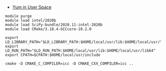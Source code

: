 
+ [Yum in User Space](https://stackoverflow.com/questions/36651091/how-to-install-packages-in-linux-centos-without-root-user-with-automatic-depen)

```
module purge
module load intel/2020b
module load SciPy-bundle/2020.11-intel-2020b
module load CMake/3.18.4-GCCcore-10.2.0
```

```
export LD_LIBRARY_PATH="$LD_LIBRARY_PATH:$HOME/local/usr/lib:$HOME/local/usr/lib64"
export LD_RUN_PATH="$LD_RUN_PATH:$HOME/local/usr/lib:$HOME/local/usr/lib64"
export CPATH=$CPATH:$HOME/local/usr/include
```

```
cmake -D CMAKE_C_COMPILER=icc -D CMAKE_CXX_COMPILER=icc ..
```
